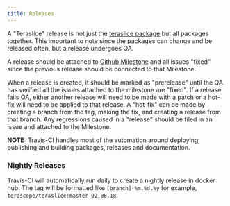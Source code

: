 ```yaml
---
title: Releases
---
```


A "Teraslice" release is not just the [teraslice package](./pacakges/teraslice/overview.md) but all packages together. This important to note since the packages can change and be released often, but a release undergoes QA.

A release should be attached to [Github Milestone](https://github.com/terascope/teraslice/milestones) and all issues "fixed" since the previous release should be connected to that Milestone.

When a release is created, it should be marked as "prerelease" until the QA has verified all the issues attached to the milestone are "fixed". If a release fails QA, either another release will need to be made with a patch or a hot-fix will need to be applied to that release. A "hot-fix" can be made by creating a branch from the tag, making the fix, and creating a release from that branch. Any regressions caused in a "release" should be filed in an issue and attached to the Milestone.

**NOTE:** Travis-CI handles most of the automation around deploying, publishing and building packages, releases and documentation.

### Nightly Releases ###

Travis-CI will automatically run daily to create a nightly release in docker hub. The tag will be formatted like `[branch]-%m.%d.%y` for example, `terascope/teraslice:master-02.08.18`.
